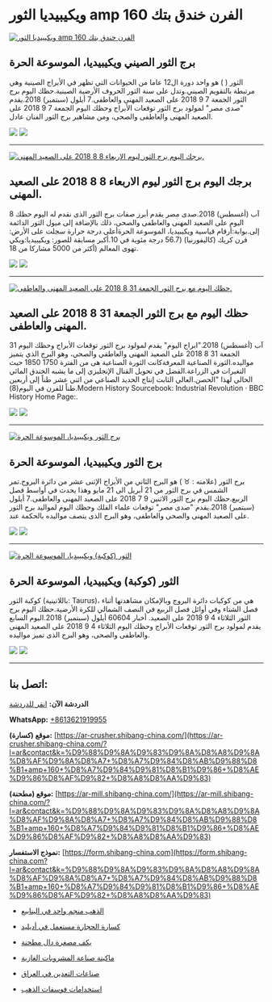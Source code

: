 # ويكيبيديا الثور amp 160 الفرن خندق بتك

<a href="https://swt.shibang-china.com/?l=ar&img&k=%D9%88%D9%8A%D9%83%D9%8A%D8%A8%D9%8A%D8%AF%D9%8A%D8%A7+%D8%A7%D9%84%D8%AB%D9%88%D8%B1+amp+160+%D8%A7%D9%84%D9%81%D8%B1%D9%86+%D8%AE%D9%86%D8%AF%D9%82+%D8%A8%D8%AA%D9%83" target="_blank">![ويكيبيديا الثور amp 160 الفرن خندق بتك](http://static.shibang-china.com/all-800x300/375.jpg)</a>

## برج الثور الصيني ويكيبيديا، الموسوعة الحرة
الثور ( ) هو واحد دورة ال12 عاما من الحيوانات التي تظهر في الأبراج الصينية وهي مرتبطة بالتقويم الصيني.وتدل على سنة الثور الحروف الأرضية الصينية.حظك اليوم برج الثور الجمعة 7 9 2018 على الصعيد المهنى والعاطفى.7 أيلول (سبتمبر) 2018.يقدم &quot;صدى مصر&quot; لمولود برج الثور توقعات الأبراج وحظك اليوم الجمعة 7 9 2018 على الصعيد المهنى والعاطفى والصحى، ومن مشاهير برج الثور الفنان عادل.


<a href="https://whatsapp.shibangsoft.com/WhatsApp.php" target="_blank" title="WhatsApp">![](http://static.shibang-china.com/icon/whatsapp.png)</a> <a href="https://swt.shibang-china.com/?l=ar&icon&k=%D9%88%D9%8A%D9%83%D9%8A%D8%A8%D9%8A%D8%AF%D9%8A%D8%A7+%D8%A7%D9%84%D8%AB%D9%88%D8%B1+amp+160+%D8%A7%D9%84%D9%81%D8%B1%D9%86+%D8%AE%D9%86%D8%AF%D9%82+%D8%A8%D8%AA%D9%83" target="_blank">![](http://static.shibang-china.com/icon/chat-ar.png)</a>

---

<a href="https://swt.shibang-china.com/?l=ar&img&k=%D9%88%D9%8A%D9%83%D9%8A%D8%A8%D9%8A%D8%AF%D9%8A%D8%A7+%D8%A7%D9%84%D8%AB%D9%88%D8%B1+amp+160+%D8%A7%D9%84%D9%81%D8%B1%D9%86+%D8%AE%D9%86%D8%AF%D9%82+%D8%A8%D8%AA%D9%83" target="_blank">![برجك اليوم برج الثور ليوم الاربعاء 8 8 2018 على الصعيد المهنى.](http://static.shibang-china.com/all-800x300/1237.jpg)</a>

## برجك اليوم برج الثور ليوم الاربعاء 8 8 2018 على الصعيد المهنى.
8 آب (أغسطس) 2018.صدى مصر يقدم أبرز صفات برج الثور الذى نقدم له اليوم حظك اليوم على الصعيد المهنى والعاطفى والصحى، ذلك بالإضافة إلى ميول الثور الدائمة إلى.بوابة:أرقام قياسية ويكيبيديا، الموسوعة الحرةأعلى درجة حرارة سجلت على الأرض: فرن كريك (كاليفورنيا) (56.7 درجة مئوية في 10.أكبر مسابقة للصور: ويكيبيديا:ويكي تهوى المعالم (أكثر من 5000 مشاركا من 18.


<a href="https://whatsapp.shibangsoft.com/WhatsApp.php" target="_blank" title="WhatsApp">![](http://static.shibang-china.com/icon/whatsapp.png)</a> <a href="https://swt.shibang-china.com/?l=ar&icon&k=%D9%88%D9%8A%D9%83%D9%8A%D8%A8%D9%8A%D8%AF%D9%8A%D8%A7+%D8%A7%D9%84%D8%AB%D9%88%D8%B1+amp+160+%D8%A7%D9%84%D9%81%D8%B1%D9%86+%D8%AE%D9%86%D8%AF%D9%82+%D8%A8%D8%AA%D9%83" target="_blank">![](http://static.shibang-china.com/icon/chat-ar.png)</a>

---

<a href="https://swt.shibang-china.com/?l=ar&img&k=%D9%88%D9%8A%D9%83%D9%8A%D8%A8%D9%8A%D8%AF%D9%8A%D8%A7+%D8%A7%D9%84%D8%AB%D9%88%D8%B1+amp+160+%D8%A7%D9%84%D9%81%D8%B1%D9%86+%D8%AE%D9%86%D8%AF%D9%82+%D8%A8%D8%AA%D9%83" target="_blank">![حظك اليوم مع برج الثور الجمعة 31 8 2018 على الصعيد المهنى والعاطفى.](http://static.shibang-china.com/all-800x300/952.jpg)</a>

## حظك اليوم مع برج الثور الجمعة 31 8 2018 على الصعيد المهنى والعاطفى.
31 آب (أغسطس) 2018."ابراج اليوم" يقدم لمولود برج الثور توقعات الأبراج وحظك اليوم الجمعة 31 8 2018 على الصعيد المهنى والعاطفي والصحي، وهو البرج الذي يتميز مواليده.الثورة الصناعية المعرفةكانت الثورة الصناعية هى من الفترة 1750 1850 حيث التغيرات في الزراعة.الفضل في تحويل القنال الإنجليزي إلى ما يشبه الخندق المائي الحالي لهذا &quot;الحصن.العالي الثابت إنتاج الحديد الصناعي من اثني عشر طناً إلى أربعين طناً للفرن في اليوم(8).Modern History Sourcebook: Industrial Revolution &middot; BBC History Home Page:.


<a href="https://whatsapp.shibangsoft.com/WhatsApp.php" target="_blank" title="WhatsApp">![](http://static.shibang-china.com/icon/whatsapp.png)</a> <a href="https://swt.shibang-china.com/?l=ar&icon&k=%D9%88%D9%8A%D9%83%D9%8A%D8%A8%D9%8A%D8%AF%D9%8A%D8%A7+%D8%A7%D9%84%D8%AB%D9%88%D8%B1+amp+160+%D8%A7%D9%84%D9%81%D8%B1%D9%86+%D8%AE%D9%86%D8%AF%D9%82+%D8%A8%D8%AA%D9%83" target="_blank">![](http://static.shibang-china.com/icon/chat-ar.png)</a>

---

<a href="https://swt.shibang-china.com/?l=ar&img&k=%D9%88%D9%8A%D9%83%D9%8A%D8%A8%D9%8A%D8%AF%D9%8A%D8%A7+%D8%A7%D9%84%D8%AB%D9%88%D8%B1+amp+160+%D8%A7%D9%84%D9%81%D8%B1%D9%86+%D8%AE%D9%86%D8%AF%D9%82+%D8%A8%D8%AA%D9%83" target="_blank">![برج الثور ويكيبيديا، الموسوعة الحرة](http://static.shibang-china.com/all-800x300/255.jpg)</a>

## برج الثور ويكيبيديا، الموسوعة الحرة
برج الثور (علامته : ♉ ) هو البرج الثاني من الأبراج الإثنى عشر من دائرة البروج.تمر الشمس في برج الثور من 21 أبریل الی 21 مايو وهذا يحدث في أواسط فصل الربیع.حظك اليوم برج الثور الاثنين 9 7 2018 على الصعيد المهنى والعاطفى.7 أيلول (سبتمبر) 2018.يقدم &quot;صدى مصر&quot; توقعات علماء الفلك وحظك اليوم لمواليد برج الثور على الصعيد المهنى والصحى والعاطفى، وهو البرج الذى يتصف مواليده بالحكمة عند.


<a href="https://whatsapp.shibangsoft.com/WhatsApp.php" target="_blank" title="WhatsApp">![](http://static.shibang-china.com/icon/whatsapp.png)</a> <a href="https://swt.shibang-china.com/?l=ar&icon&k=%D9%88%D9%8A%D9%83%D9%8A%D8%A8%D9%8A%D8%AF%D9%8A%D8%A7+%D8%A7%D9%84%D8%AB%D9%88%D8%B1+amp+160+%D8%A7%D9%84%D9%81%D8%B1%D9%86+%D8%AE%D9%86%D8%AF%D9%82+%D8%A8%D8%AA%D9%83" target="_blank">![](http://static.shibang-china.com/icon/chat-ar.png)</a>

---

<a href="https://swt.shibang-china.com/?l=ar&img&k=%D9%88%D9%8A%D9%83%D9%8A%D8%A8%D9%8A%D8%AF%D9%8A%D8%A7+%D8%A7%D9%84%D8%AB%D9%88%D8%B1+amp+160+%D8%A7%D9%84%D9%81%D8%B1%D9%86+%D8%AE%D9%86%D8%AF%D9%82+%D8%A8%D8%AA%D9%83" target="_blank">![الثور (كوكبة) ويكيبيديا، الموسوعة الحرة](http://static.shibang-china.com/all-800x300/82.jpg)</a>

## الثور (كوكبة) ويكيبيديا، الموسوعة الحرة
كوكبة الثور (باللاتينية: Taurus)، هي من كوكبات دائرة البروج وبالإمكان مشاهدتها أثناء فصل الشتاء وفي أوائل فصل الربيع في النصف الشمالي للكرة الأرضية.حظك اليوم برج الثور الثلاثاء 4 9 2018 على الصعيد. أخبار 60604 أيلول (سبتمبر) 2018.اليوم السابع يقدم لمولود برج الثور توقعات الأبراج وحظك اليوم الثلاثاء 4 9 2018 على الصعيد المهنى والعاطفى والصحى، وهو البرج الذى تميز مواليده.


<a href="https://whatsapp.shibangsoft.com/WhatsApp.php" target="_blank" title="WhatsApp">![](http://static.shibang-china.com/icon/whatsapp.png)</a> <a href="https://swt.shibang-china.com/?l=ar&icon&k=%D9%88%D9%8A%D9%83%D9%8A%D8%A8%D9%8A%D8%AF%D9%8A%D8%A7+%D8%A7%D9%84%D8%AB%D9%88%D8%B1+amp+160+%D8%A7%D9%84%D9%81%D8%B1%D9%86+%D8%AE%D9%86%D8%AF%D9%82+%D8%A8%D8%AA%D9%83" target="_blank">![](http://static.shibang-china.com/icon/chat-ar.png)</a>

---
## اتصل بنا:

**الدردشة الآن:** [انقر للدردشة](https://swt.shibang-china.com?l=ar&contact&k=%D9%88%D9%8A%D9%83%D9%8A%D8%A8%D9%8A%D8%AF%D9%8A%D8%A7+%D8%A7%D9%84%D8%AB%D9%88%D8%B1+amp+160+%D8%A7%D9%84%D9%81%D8%B1%D9%86+%D8%AE%D9%86%D8%AF%D9%82+%D8%A8%D8%AA%D9%83)

**WhatsApp:**  [+8613621919955](https://whatsapp.shibangsoft.com/WhatsApp.php)

**موقع (كسارة):** [https://ar-crusher.shibang-china.com/](https://ar-crusher.shibang-china.com/?l=ar&contact&k=%D9%88%D9%8A%D9%83%D9%8A%D8%A8%D9%8A%D8%AF%D9%8A%D8%A7+%D8%A7%D9%84%D8%AB%D9%88%D8%B1+amp+160+%D8%A7%D9%84%D9%81%D8%B1%D9%86+%D8%AE%D9%86%D8%AF%D9%82+%D8%A8%D8%AA%D9%83)

**موقع (مطحنة):** [https://ar-mill.shibang-china.com/](https://ar-mill.shibang-china.com/?l=ar&contact&k=%D9%88%D9%8A%D9%83%D9%8A%D8%A8%D9%8A%D8%AF%D9%8A%D8%A7+%D8%A7%D9%84%D8%AB%D9%88%D8%B1+amp+160+%D8%A7%D9%84%D9%81%D8%B1%D9%86+%D8%AE%D9%86%D8%AF%D9%82+%D8%A8%D8%AA%D9%83)

**نموذج الاستفسار:** [https://form.shibang-china.com](https://form.shibang-china.com?l=ar&contact&k=%D9%88%D9%8A%D9%83%D9%8A%D8%A8%D9%8A%D8%AF%D9%8A%D8%A7+%D8%A7%D9%84%D8%AB%D9%88%D8%B1+amp+160+%D8%A7%D9%84%D9%81%D8%B1%D9%86+%D8%AE%D9%86%D8%AF%D9%82+%D8%A8%D8%AA%D9%83)

* [الذهب منجم واحد في الينابيع](../15/%D8%A7%D9%84%D8%B0%D9%87%D8%A8%20%D9%85%D9%86%D8%AC%D9%85%20%D9%88%D8%A7%D8%AD%D8%AF%20%D9%81%D9%8A%20%D8%A7%D9%84%D9%8A%D9%86%D8%A7%D8%A8%D9%8A%D8%B9.md)

* [كسارة الحجارة مستعمل في أديليد](../13/%D9%83%D8%B3%D8%A7%D8%B1%D8%A9%20%D8%A7%D9%84%D8%AD%D8%AC%D8%A7%D8%B1%D8%A9%20%D9%85%D8%B3%D8%AA%D8%B9%D9%85%D9%84%20%D9%81%D9%8A%20%D8%A3%D8%AF%D9%8A%D9%84%D9%8A%D8%AF.md)

* [يكف مصغرة دال مطحنة](../11/%D9%8A%D9%83%D9%81%20%D9%85%D8%B5%D8%BA%D8%B1%D8%A9%20%D8%AF%D8%A7%D9%84%20%D9%85%D8%B7%D8%AD%D9%86%D8%A9.md)

* [ماكينة صناعة المشروبات الغازية](../11/%D9%85%D8%A7%D9%83%D9%8A%D9%86%D8%A9%20%D8%B5%D9%86%D8%A7%D8%B9%D8%A9%20%D8%A7%D9%84%D9%85%D8%B4%D8%B1%D9%88%D8%A8%D8%A7%D8%AA%20%D8%A7%D9%84%D8%BA%D8%A7%D8%B2%D9%8A%D8%A9.md)

* [صناعات التعدين في العراق](../14/%D8%B5%D9%86%D8%A7%D8%B9%D8%A7%D8%AA%20%D8%A7%D9%84%D8%AA%D8%B9%D8%AF%D9%8A%D9%86%20%D9%81%D9%8A%20%D8%A7%D9%84%D8%B9%D8%B1%D8%A7%D9%82.md)

* [استخدامات فوسفات الذهب](../11/%D8%A7%D8%B3%D8%AA%D8%AE%D8%AF%D8%A7%D9%85%D8%A7%D8%AA%20%D9%81%D9%88%D8%B3%D9%81%D8%A7%D8%AA%20%D8%A7%D9%84%D8%B0%D9%87%D8%A8.md)